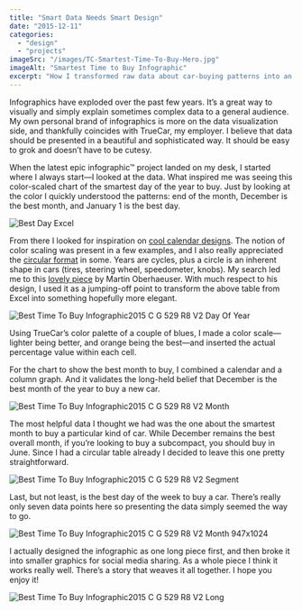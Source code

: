 ```yaml
---
title: "Smart Data Needs Smart Design"
date: "2015-12-11"
categories: 
  - "design"
  - "projects"
imageSrc: "/images/TC-Smartest-Time-To-Buy-Hero.jpg"
imageAlt: "Smartest Time to Buy Infographic"
excerpt: "How I transformed raw data about car-buying patterns into an elegant, circular infographic that tells a compelling story. Starting with a simple Excel chart, I created a sophisticated visualization that reveals the best times to buy a car—by day, month, and vehicle type."
---
```


Infographics have exploded over the past few years. It’s a great way to visually and simply explain sometimes complex data to a general audience. My own personal brand of infographics is more on the data visualization side, and thankfully coincides with TrueCar, my employer. I believe that data should be presented in a beautiful and sophisticated way. It should be easy to grok and doesn’t have to be cutesy.

When the latest epic infographic™ project landed on my desk, I started where I always start—I looked at the data. What inspired me was seeing this color-scaled chart of the smartest day of the year to buy. Just by looking at the color I quickly understood the patterns: end of the month, December is the best month, and January 1 is the best day.

![Best Day Excel](/images/best-day-excel.png)

From there I looked for inspiration on [cool calendar designs](https://www.google.com/search?q=cool+calendars&tbm=isch). The notion of color scaling was present in a few examples, and I also really appreciated the [circular format](https://www.google.com/search?q=circular+calendar&tbm=isch) in some. Years are cycles, plus a circle is an inherent shape in cars (tires, steering wheel, speedometer, knobs). My search led me to this [lovely piece](https://www.behance.net/gallery/oberhaeuserinfo-calendar-2013/5761467) by Martin Oberhaeuser. With much respect to his design, I used it as a jumping-off point to transform the above table from Excel into something hopefully more elegant.

![Best Time To Buy Infographic2015  C G 529  R8  V2 Day Of Year](/images/BestTimeToBuyInfographic2015-CG-529-R8-V2_day-of-year.png)

Using TrueCar’s color palette of a couple of blues, I made a color scale—lighter being better, and orange being the best—and inserted the actual percentage value within each cell.

For the chart to show the best month to buy, I combined a calendar and a column graph. And it validates the long-held belief that December is the best month of the year to buy a new car.

![Best Time To Buy Infographic2015  C G 529  R8  V2 Month](/images/BestTimeToBuyInfographic2015-CG-529-R8-V2_month.png)

The most helpful data I thought we had was the one about the smartest month to buy a particular kind of car. While December remains the best overall month, if you’re looking to buy a subcompact, you should buy in June. Since I had a circular table already I decided to leave this one pretty straightforward.

![Best Time To Buy Infographic2015  C G 529  R8  V2 Segment](/images/BestTimeToBuyInfographic2015-CG-529-R8-V2_segment.png)

Last, but not least, is the best day of the week to buy a car. There’s really only seven data points here so presenting the data simply seemed the way to go.

![Best Time To Buy Infographic2015  C G 529  R8  V2 Month 947x1024](/images/BestTimeToBuyInfographic2015-CG-529-R8-V2_month.png)

I actually designed the infographic as one long piece first, and then broke it into smaller graphics for social media sharing. As a whole piece I think it works really well. There’s a story that weaves it all together. I hope you enjoy it!

![Best Time To Buy Infographic2015  C G 529  R8  V2 Long](/images/BestTimeToBuyInfographic2015-CG-529-R8-V2_long.png)

